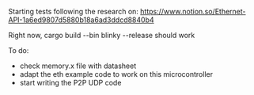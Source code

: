 Starting tests following the research on: https://www.notion.so/Ethernet-API-1a6ed9807d5880b18a6ad3ddcd8840b4 

Right now, cargo build --bin blinky --release should work

To do: 
  - check memory.x file with datasheet
  - adapt the eth example code to work on this microcontroller
  - start writing the P2P UDP code
